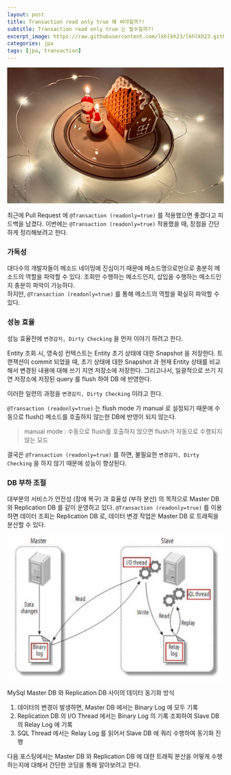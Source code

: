 ```yaml
---
layout: post
title: Transaction read only true 왜 써야할까?!
subtitle: Transaction read only true 는 필수일까?!
excerpt_image: https://raw.githubusercontent.com/lkhlkh23/lkhlkh23.github.io/master/images/2023-12-25/banner.jpeg
categories: jpa
tags: [jpa, transaction]
---
```


![banner](https://raw.githubusercontent.com/lkhlkh23/lkhlkh23.github.io/master/images/2023-12-25/banner.jpeg)

최근에 Pull Request 에 `@Transaction (readonly=true)` 를 적용했으면 좋겠다고 피드백을 남겼다. 이번에는 `@Transaction (readonly=true)` 적용했을 때, 장점을 간단하게 정리해보려고 한다.

### 가독성

대다수의 개발자들이 메소드 네이밍에 진심이기 때문에 메소드명으로만으로 충분히 메소드의 역할을 파악할 수 있다. 조회만 수행하는 메소드인지, 삽입을 수행하는 메소드인지 충분히 파악이 가능하다.  
하지만, `@Transaction (readonly=true)` 를 통해 메소드의 역할을 확실히 파악할 수 있다.

### 성능 효율

성능 효율전에 `변경감지, Dirty Checking` 을 먼저 이야기 하려고 한다.

Entity 조회 시, 영속성 컨텍스트는 Entity 초기 상태에 대한 Snapshot 을 저장한다. 트랜잭션이 commit 되었을 때, 초기 상태에 대한 Snapshot 과 현재 Entity 상태를 비교해서 변경된 내용에 대해 쓰기 지연 저장소에 저장한다. 그리고나서, 일괄적으로 쓰기 지연 저장소에 저장된 query 를 flush 하여 DB 에 반영한다.

이러한 일련의 과정을 `변경감지, Dirty Checking` 이라고 한다.

`@Transaction (readonly=true)` 는 flush mode 가 manual 로 설정되기 때문에 수동으로 flush() 메소드를 호출하지 않는한 DB에 반영이 되지 않는다.

> 
> manual mode : 수동으로 flush를 호출하지 않으면 flush가 자동으로 수행되지 않는 모드
>

결국은 `@Transaction (readonly=true)` 를 하면, 불필요한 `변경감지, Dirty Checking` 을 하지 않기 때문에 성능이 향상된다.

### DB 부하 조절

대부분의 서비스가 안전성 (장애 복구) 과 효율성 (부하 분산) 의 목적으로 Master DB 와 Replication DB 를 같이 운영하고 있다. `@Transaction (readonly=true)` 를 이용하면 데이터 조회는 Replication DB 로, 데이터 변경 작업은 Master DB 로 트래픽을 분산할 수 있다.

![banner](https://raw.githubusercontent.com/lkhlkh23/lkhlkh23.github.io/master/images/2023-12-25/0.png)

MySql Master DB 와 Replication DB 사이의 데이터 동기화 방식

1. 데이터의 변경이 발생하면, Master DB 에서는 Binary Log 에 모두 기록
2. Replication DB 의 I/O Thread 에서는 Binary Log 의 기록 조회하여 Slave DB 의 Relay Log 에 기록
3. SQL Thread 에서는 Relay Log 를 읽어서 Slave DB 에 쿼리 수행하여 동기화 진행

다음 포스팅에서는 Master DB 와 Replication DB 에 대한 트래픽 분산을 어떻게 수행하는지에 대해서 간단한 코딩을 통해 알아보려고 한다.
